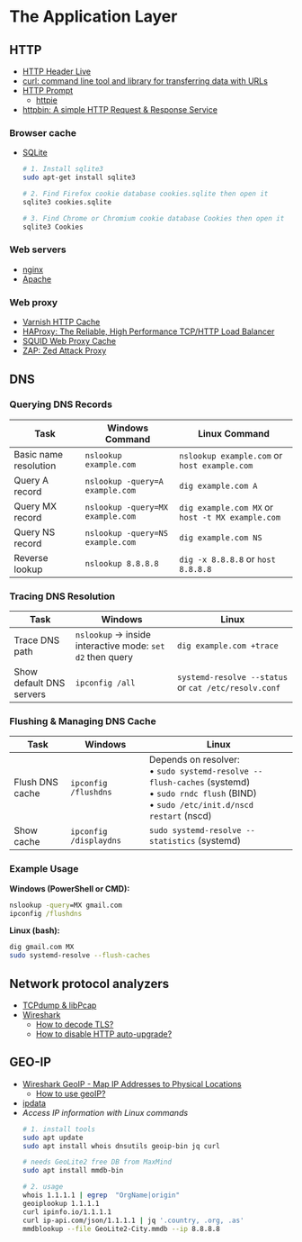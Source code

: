 # The Application Layer

## HTTP
- [HTTP Header Live](https://addons.mozilla.org/en-US/firefox/addon/http-header-live/)
- [curl: command line tool and library for transferring data with URLs](https://curl.se/)
- [HTTP Prompt](https://http-prompt.com/)
  - [httpie](https://httpie.io/)
- [httpbin: A simple HTTP Request & Response Service](https://httpbin.org/)

### Browser cache
- [SQLite](https://sqlite.org/)
  ```bash
  # 1. Install sqlite3
  sudo apt-get install sqlite3

  # 2. Find Firefox cookie database cookies.sqlite then open it
  sqlite3 cookies.sqlite

  # 3. Find Chrome or Chromium cookie database Cookies then open it
  sqlite3 Cookies
  ```

### Web servers  
- [nginx](https://nginx.org/)
- [Apache](https://httpd.apache.org/)

### Web proxy
- [Varnish HTTP Cache](https://varnish-cache.org/)
- [HAProxy: The Reliable, High Performance TCP/HTTP Load Balancer](https://www.haproxy.org/)
- [SQUID Web Proxy Cache](https://github.com/squid-cache/squid)
- [ZAP: Zed Attack Proxy](https://www.zaproxy.org/)

## DNS

### Querying DNS Records

| **Task**              | **Windows Command**              | **Linux Command**                                |
| --------------------- | -------------------------------- | ------------------------------------------------ |
| Basic name resolution | `nslookup example.com`           | `nslookup example.com` or `host example.com`     |
| Query A record        | `nslookup -query=A example.com`  | `dig example.com A`                              |
| Query MX record       | `nslookup -query=MX example.com` | `dig example.com MX` or `host -t MX example.com` |
| Query NS record       | `nslookup -query=NS example.com` | `dig example.com NS`                             |
| Reverse lookup        | `nslookup 8.8.8.8`               | `dig -x 8.8.8.8` or `host 8.8.8.8`               |


### Tracing DNS Resolution

| **Task**                 | **Windows**                                               | **Linux**                                            |
| ------------------------ | --------------------------------------------------------- | ---------------------------------------------------- |
| Trace DNS path           | `nslookup` → inside interactive mode: `set d2` then query | `dig example.com +trace`                             |
| Show default DNS servers | `ipconfig /all`                                           | `systemd-resolve --status` or `cat /etc/resolv.conf` |


### Flushing & Managing DNS Cache

| **Task**        | **Windows**            | **Linux**                                                                                                                                              |
| --------------- | ---------------------- | ------------------------------------------------------------------------------------------------------------------------------------------------------ |
| Flush DNS cache | `ipconfig /flushdns`   | Depends on resolver: <br>• `sudo systemd-resolve --flush-caches` (systemd) <br>• `sudo rndc flush` (BIND) <br>• `sudo /etc/init.d/nscd restart` (nscd) |
| Show cache      | `ipconfig /displaydns` | `sudo systemd-resolve --statistics` (systemd)                                                                                                          |


### Example Usage

**Windows (PowerShell or CMD):**

```cmd
nslookup -query=MX gmail.com
ipconfig /flushdns
```

**Linux (bash):**

```bash
dig gmail.com MX
sudo systemd-resolve --flush-caches
```

## Network protocol analyzers
- [TCPdump & libPcap](https://www.tcpdump.org/)
- [Wireshark](https://www.wireshark.org/)
  - [How to decode TLS?](./decodeTLS.md)
  - [How to disable HTTP auto-upgrade?](./disableHSTS.md)

## GEO-IP
- [Wireshark GeoIP - Map IP Addresses to Physical Locations](https://youtu.be/4UiHf-_RI6o)
  - [How to use geoIP?](https://wiki.wireshark.org/HowToUseGeoIP)
- [ipdata](https://ipdata.co/)
- *Access IP information with Linux commands*
  ```bash
  # 1. install tools
  sudo apt update
  sudo apt install whois dnsutils geoip-bin jq curl 
  
  # needs GeoLite2 free DB from MaxMind
  sudo apt install mmdb-bin

  # 2. usage
  whois 1.1.1.1 | egrep  "OrgName|origin"
  geoiplookup 1.1.1.1
  curl ipinfo.io/1.1.1.1
  curl ip-api.com/json/1.1.1.1 | jq '.country, .org, .as'
  mmdblookup --file GeoLite2-City.mmdb --ip 8.8.8.8
  ```